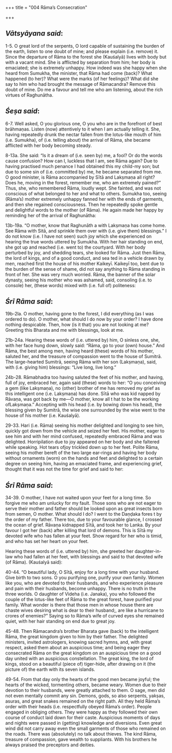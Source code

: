 +++
title = "004 Rāma’s Consecration"

+++
 

## *Vātsyāyana said*:

1-5. O great lord of the serpents, O lord capable of sustaining the burden of the earth, listen to one doubt of mine; and please explain (i.e. remove) it. Since the departure of Rāma to the forest she (Kauśalyā) lives with body but with a vacant mind. She is afflicted by separation from him; her body is emaciated; she is extremely unhappy. How indeed was she happy when she heard from Sumukha, the minister, that Rāma had come (back)? What happened (to her)? What were the marks (of her feelings)? What did she say to him who had brought the message of Rāmacandra? Remove this doubt of mine. Do me a favour and tell me who am listening, about the rich virtues of Raghunātha.

## *Śeṣa said*:

6-7. Well asked, O you glorious one, O you who are in the forefront of best brāhmaṇas. Listen (now) attentively to it when I am actually telling it. She, having repeatedly drunk the nectar fallen from the lotus-like mouth of him (i.e. Sumukha), of (i.e. telling about) the arrival of Rāma, she became afflicted with her body becoming steady.

8-13a. She said: “Is it a dream of (i.e. seen by) me, a fool? Or do the words cause confusion? How can I, luckless that I am, see Rāma again? Due to having practised much penance I had obtained this my child-my son; but due to some sin of (i.e. committed by) me, he became separated from me. O good minister, is Rāma accompanied by Sītā and Lakṣmaṇa all right? Does he, moving in the forest, remember me, who am extremely pained?” Thus, she, who remembered Rāma, loudly wept. She fainted, and was not conscious of what belonged to her and what to others. Sumukha too, seeing (Rāma’s) mother extremely unhappy fanned her with the ends of garments, and then she regained consciousness. Then he repeatedly spoke gentle and delightful words to the mother (of Rāma). He again made her happy by reminding her of the arrival of Raghunātha:

13b-19a. “O mother, know that Raghunāth a with Lakṣmaṇa has come home. See Rāma with Sitā, and sprinkle them over with (i.e. give them) blessings.” I do not know (i.e. I have not seen) such joy which she experienced on hearing the true words uttered by Sumukha. With her hair standing on end, she got up and reached (i.e. went to) the courtyard. With her body perturbed by joy, and shedding tears, she looked for Rāma. Just then Rāma, the lord of kings, and of a good conduct, and sea ted in a vehicle drawn by men, reached first the house of his mother Kaikeyī. Kaikeyī too, bent due to the burden of the sense of shame, did not say anything to Rāma standing in front of her. She was very much worried. Rāma, the banner of the solar dynasty, seeing his mother who was ashamed, said, consoling (i.e. to console) her, (these words) mixed with (i.e. full of) politeness:

## *Śrī Rāma* *said*:

19b-2la. O mother, having gone to the forest, I did everything (as I was ordered to do). O mother, what should I do now by your order? I have done nothing despicable. Then, how (is it that) you are not looking at me? Greeting this Bharata and me with blessings, look at me.

21b-24a. Hearing these words of (i.e. uttered by) him, O sinless one, she, with her face hung down, slowly said: “Rāma, go to your (own) house.” And Rāma, the best among men, having heard (these) words of his mother, saluted her, and the treasure of compassion went to the house of Sumitrā. The large-hearted Sumitrā, seeing Rāma with her son (Lakṣmaṇa), said, with (i.e. giving him) blessings: “Live long, live long.”

24b-28. Rāmabhadra too having saluted the feet of his mother, and having, full of joy, embraced her, again said (these) words to her: “O you conceiving a gem (like Lakṣmaṇa), no (other) brother of me has removed my grief as this intelligent one (i.e. Lakṣmaṇa) has done. Sītā who was kid napped by Rāvaṇa, was got back by me—O mother, know all t hat to be the working ofLakṣmaṇa.” Accepting with his head (i.e. by bowing down his head), the blessing given by Sumitrā, the wise one surrounded by the wise went to the house of his mother (i.e. Kauśalyā).

29-33. Hari (i.e. Rāma) seeing his mother delighted and longing to see him, quickly got down from the vehicle and seized her feet. His mother, eager to see him and with her mind confused, repeatedly embraced Rāma and was delighted. Horripilation due to joy appeared on her body and she faltered while speaking. Hot tears ofjoy trickled down up to her feet. Polite Rāma, seeing his mother bereft of the two large ear-rings and having her body without ornaments (worn) on the hands and feet and delighted to a certain degree on seeing him, having an emaciated frame, and experiencing grief, thought that it was not the time for grief and said to her:

## *Śrī Rāma said*:

34-39. O mother, I have not waited upon your feet for a long time. So forgive me who am unlucky for my fault. Those sons who are not eager to serve their mother and father should be looked upon as great insects born from semen, O mother. What should I do? I went to the Daṇḍaka fores t by the order of my father. There too, due to your favourable glance, I crossed the ocean of grief. Rāvaṇa kidnapped Sītā, and took her to Lanka. By your favour I got her (back) after killing that lord of demons. This is Sītā my devoted wife who has fallen at your feet. Show regard for her who is timid, and who has set her heart on your feet.

Hearing these words of (i.e. uttered by) him, she greeted her daughter-in-law who had fallen at her feet, with blessings and said to that devoted wife (of Rāma). (Kauśalyā said):

40-44. “O beautiful lady, O Sītā, enjoy for a long time with your husband. Give birth to two sons. O you purifying one, purify your own family. Women like you, who are devoted to their husbands, and who experience pleasure and pain with their husbands, become unhappy. There is no truth in the three worlds. O daughter of Videha (i.e. Janaka), you who followed the couple of the lotus-like feet of Rāma to the great forest, have purified your family. What wonder is there that those men in whose house there are chaste wives desiring what is dear to their husband;, are like a hurricane to crores of enemies?” Saying so to Rāma’s wife of curved eyes she remained quiet, with her hair standing on end due to great joy.

45-48. Then Rāmacandra’s brother Bharata gave (back) to the intelligent Rāma, the great kingdom given to him by their father. The delighted ministers, invited astrologers, knowing sacred hymns, and, with great respect, asked them about an auspicious time; and being eager they consecrated Rāma on the great kingdom on an auspicious time on a good day united with an auspicious constellation. The great king, the lord of kings, stood on a beautiful (piece of) tiger-hide, after drawing on it (the picture of) the earth with its seven islands.

49-54. From that day only the hearts of the good men became joyful; the hearts of the wicked, tormenting others, became weary. Women due to their devotion to their husbands, were greatly attached to them. O sage, men did not even mentally commit any sin. Demons, gods, so also serpents, yakṣas, asuras, and great snakes remained on the right path. All they held Rāma’s order with their heads (i.e. respectfully obeyed Rāma’s order). People engaged in obliging others. They were happy as they followed their own course of conduct laid down for their caste. Auspicious moments of days and nights were passed in (getting) knowledge and diversions. Even great wind did not carry away even the small garments of those who remained on the roads. There was (absolutely) no talk about thieves. The kind Rāma, treasure of compassion, gave wealth to suppliants. With his brothers he always praised the preceptors and deities.


